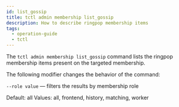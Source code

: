 ```yaml
---
id: list_gossip
title: tctl admin membership list_gossip
description: How to describe ringpop membership items
tags:
  - operation-guide
  - tctl
---
```


The `tctl admin membership list_gossip` command lists the ringpop membership items present on the targeted membership.

The following modifier changes the behavior of the command:

`--role value` — filters the results by membership role

Default: all
Values: all, frontend, history, matching, worker
